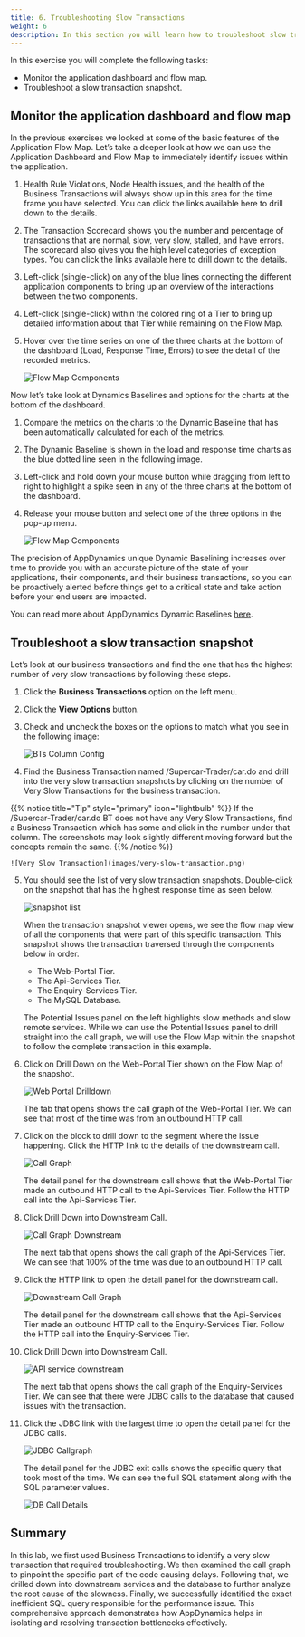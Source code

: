 ```yaml
---
title: 6. Troubleshooting Slow Transactions
weight: 6
description: In this section you will learn how to troubleshoot slow transactions utilizing snapshots 
---
```


In this exercise you will complete the following tasks:

- Monitor the application dashboard and flow map.
- Troubleshoot a slow transaction snapshot.  

## Monitor the application dashboard and flow map

In the previous exercises we looked at some of the basic features of the Application Flow Map. Let’s take a deeper look at how we can use the Application Dashboard and Flow Map to immediately identify issues within the application.

1. Health Rule Violations, Node Health issues, and the health of the Business Transactions will always show up in this area for the time frame you have selected. You can click the links available here to drill down to the details.
2. The Transaction Scorecard shows you the number and percentage of transactions that are normal, slow, very slow, stalled, and have errors. The scorecard also gives you the high level categories of exception types. You can click the links available here to drill down to the details.
3. Left-click (single-click) on any of the blue lines connecting the different application components to bring up an overview of the interactions between the two components.
4. Left-click (single-click) within the colored ring of a Tier to bring up detailed information about that Tier while remaining on the Flow Map.
5. Hover over the time series on one of the three charts at the bottom of the dashboard (Load, Response Time, Errors) to see the detail of the recorded metrics.

    ![Flow Map Components](images/flow-map-components.png)

Now let’s take look at Dynamics Baselines and options for the charts at the bottom of the dashboard.

1. Compare the metrics on the charts to the Dynamic Baseline that has been automatically calculated for each of the metrics.
2. The Dynamic Baseline is shown in the load and response time charts as the blue dotted line seen in the following image.
3. Left-click and hold down your mouse button while dragging from left to right to highlight a spike seen in any of the three charts at the bottom of the dashboard.
4. Release your mouse button and select one of the three options in the pop-up menu.

    ![Flow Map Components](images/flowmap_components2.png)

The precision of AppDynamics unique Dynamic Baselining increases over time to provide you with an accurate picture of the state of your applications, their components, and their business transactions, so you can be proactively alerted before things get to a critical state and take action before your end users are impacted.

You can read more about AppDynamics Dynamic Baselines [here](https://help.splunk.com/en/appdynamics-saas/application-performance-monitoring/25.7.0/business-transactions/monitor-the-business-transaction-performance/dynamic-baselines).  

## Troubleshoot a slow transaction snapshot
  
Let’s look at our business transactions and find the one that has the highest number of very slow transactions by following these steps.

1. Click the **Business Transactions** option on the left menu.
2. Click the **View Options** button.
3. Check and uncheck the boxes on the options to match what you see in the following image:

    ![BTs Column Config](images/bt-configure-columns.png)

4. Find the Business Transaction named /Supercar-Trader/car.do and drill into the very slow transaction snapshots by clicking on the number of Very Slow Transactions for the business transaction.

{{% notice title="Tip" style="primary"  icon="lightbulb" %}}
If the /Supercar-Trader/car.do BT does not have any Very Slow Transactions, find a Business Transaction which has some and click in the number under that column. The screenshots may look slightly different moving forward but the concepts remain the same.
{{% /notice %}}
  
    ![Very Slow Transaction](images/very-slow-transaction.png)

5. You should see the list of very slow transaction snapshots. Double-click on the snapshot that has the highest response time as seen below.  

    ![snapshot list](images/snapshot.png)
  
    When the transaction snapshot viewer opens, we see the flow map view of all the components that were part of this specific transaction. This snapshot shows the transaction traversed through the components below in order.

    - The Web-Portal Tier.
    - The Api-Services Tier.
    - The Enquiry-Services Tier.
    - The MySQL Database.

    The Potential Issues panel on the left highlights slow methods and slow remote services. While we can use the Potential Issues panel to drill straight into the call graph, we will use the Flow Map within the snapshot to follow the complete transaction in this example.

6. Click on Drill Down on the Web-Portal Tier shown on the Flow Map of the snapshot.

    ![Web Portal Drilldown](images/webportal-drilldown.png)

    The tab that opens shows the call graph of the Web-Portal Tier. We can see that most of the time was from an outbound HTTP call.

7. Click on the block to drill down to the segment where the issue happening. Click the HTTP link to the details of the downstream call.

    ![Call Graph](images/callgraph.png)

    The detail panel for the downstream call shows that the Web-Portal Tier made an outbound HTTP call to the Api-Services Tier. Follow the HTTP call into the Api-Services Tier.

8. Click Drill Down into Downstream Call.

    ![Call Graph Downstream](images/callgraph_downstream.png)

    The next tab that opens shows the call graph of the Api-Services Tier. We can see that 100% of the time was due to an outbound HTTP call.

9. Click the HTTP link to open the detail panel for the downstream call.

    ![Downstream Call Graph](images/downstream_callgraph.png)

    The detail panel for the downstream call shows that the Api-Services Tier made an outbound HTTP call to the Enquiry-Services Tier. Follow the HTTP call into the Enquiry-Services Tier.

10. Click Drill Down into Downstream Call.  

    ![API service downstream](images/apiservices-downstream.png)  

    The next tab that opens shows the call graph of the Enquiry-Services Tier. We can see that there were JDBC calls to the database that caused issues with the transaction.

11. Click the JDBC link with the largest time to open the detail panel for the JDBC calls.

    ![JDBC Callgraph](images/jdbc-callgraph.png)  

    The detail panel for the JDBC exit calls shows the specific query that took most of the time. We can see the full SQL statement along with the SQL parameter values.

    ![DB Call Details](images/db-query-details.png)  

## Summary

In this lab, we first used Business Transactions to identify a very slow transaction that required troubleshooting. We then examined the call graph to pinpoint the specific part of the code causing delays. Following that, we drilled down into downstream services and the database to further analyze the root cause of the slowness. Finally, we successfully identified the exact inefficient SQL query responsible for the performance issue. This comprehensive approach demonstrates how AppDynamics helps in isolating and resolving transaction bottlenecks effectively.
